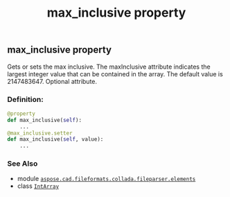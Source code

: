 ﻿---
title: max_inclusive property
second_title: Aspose.CAD for Python via .NET API References
description: 
type: docs
weight: 50
url: /python-net/aspose.cad.fileformats.collada.fileparser.elements/intarray/max_inclusive/
is_root: false
---

## max_inclusive property


Gets or sets the max inclusive.
The maxInclusive attribute indicates the largest integer value that can be contained in the array.
The default value is 2147483647.
Optional attribute.
### Definition:
```python
@property
def max_inclusive(self):
    ...
@max_inclusive.setter
def max_inclusive(self, value):
    ...
```

### See Also
* module [`aspose.cad.fileformats.collada.fileparser.elements`](../../)
* class [`IntArray`](/cad/python-net/aspose.cad.fileformats.collada.fileparser.elements/intarray)
